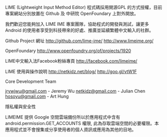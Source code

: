 LIME (Lightweight Input Method Editor) 程式碼採用開源GPL 的方式授權，目前專案網站分別放置在 Github 及 中研院 OpenFoundary 上對外開放。

我們歡迎您能夠加入 LIME IME 專案團隊，協助程式的開發與測試，讓更多 Android 的使用者享受到科技帶來的好處、推廣並延續繁體中文輸入的社群。

Github Project 網址 http://github.com/lime-ime/    http://www.limeime.org/

OpenFoundary http://www.openfoundry.org/of/projects/1920

LIME中文輸入法Facebook粉絲專頁 http://facebook.com/limeime/

LIME 使用與操作說明 http://netkidz.net/blog/ http://goo.gl/vtW1F

Core Development Team

jrywjwu@gmail.com - Jeremy Wu
netkidz@gmail.com - Julian Chen
hosoyu@gmail.com - Art Hung

隱私權與安全性

LIMEIME 提供 Google 空間雲端備份所以於應用程式中含有 android.permission.GET_ACCOUNTS 權限, 此為存取雲端空間的必要權限。本應用程式並不會搜集或分享使用者的個人資訊或應用為其他的目地。

